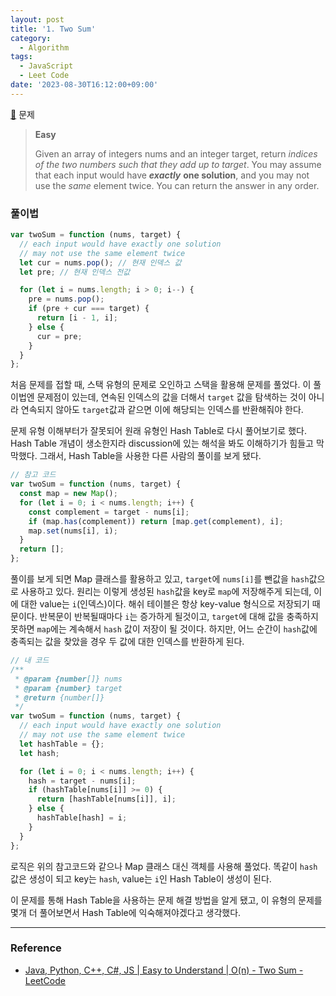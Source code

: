 ```yaml
---
layout: post
title: '1. Two Sum'
category:
  - Algorithm
tags:
  - JavaScript
  - Leet Code
date: '2023-08-30T16:12:00+09:00'
---
```


[🔗](https://leetcode.com/problems/two-sum/description/?envType=study-plan-v2&envId=top-interview-150) 문제

> **Easy**
>
> Given an array of integers nums and an integer target, return *indices of the two numbers such that they add up to* *target*.
> You may assume that each input would have **_exactly_** **one solution**, and you may not use the *same* element twice.
> You can return the answer in any order.

### 풀이법

```javascript
var twoSum = function (nums, target) {
  // each input would have exactly one solution
  // may not use the same element twice
  let cur = nums.pop(); // 현재 인덱스 값
  let pre; // 현재 인덱스 전값

  for (let i = nums.length; i > 0; i--) {
    pre = nums.pop();
    if (pre + cur === target) {
      return [i - 1, i];
    } else {
      cur = pre;
    }
  }
};
```

처음 문제를 접할 때, 스택 유형의 문제로 오인하고 스택을 활용해 문제를 풀었다. 이 풀이법엔 문제점이 있는데, 연속된 인덱스의 값을 더해서 `target` 값을 탐색하는 것이 아니라 연속되지 않아도 `target`값과 같으면 이에 해당되는 인덱스를 반환해줘야 한다.

문제 유형 이해부터가 잘못되어 원래 유형인 Hash Table로 다시 풀어보기로 했다. Hash Table 개념이 생소한지라 discussion에 있는 해석을 봐도 이해하기가 힘들고 막막했다. 그래서, Hash Table을 사용한 다른 사람의 풀이를 보게 됐다.

```javascript
// 참고 코드
var twoSum = function (nums, target) {
  const map = new Map();
  for (let i = 0; i < nums.length; i++) {
    const complement = target - nums[i];
    if (map.has(complement)) return [map.get(complement), i];
    map.set(nums[i], i);
  }
  return [];
};
```

풀이를 보게 되면 Map 클래스를 활용하고 있고, `target`에 `nums[i]`를 뺀값을 `hash`값으로 사용하고 있다. 원리는 이렇게 생성된 `hash`값을 key로 `map`에 저장해주게 되는데, 이에 대한 value는 `i`(인덱스)이다. 해쉬 테이블은 항상 key-value 형식으로 저장되기 때문이다. 반복문이 반복될때마다 `i`는 증가하게 될것이고, `target`에 대해 값을 충족하지 못하면 `map`에는 계속해서 `hash` 값이 저장이 될 것이다. 하지만, 어느 순간이 `hash`값에 충족되는 값을 찾았을 경우 두 값에 대한 인덱스를 반환하게 된다.

```javascript
// 내 코드
/**
 * @param {number[]} nums
 * @param {number} target
 * @return {number[]}
 */
var twoSum = function (nums, target) {
  // each input would have exactly one solution
  // may not use the same element twice
  let hashTable = {};
  let hash;

  for (let i = 0; i < nums.length; i++) {
    hash = target - nums[i];
    if (hashTable[nums[i]] >= 0) {
      return [hashTable[nums[i]], i];
    } else {
      hashTable[hash] = i;
    }
  }
};
```

로직은 위의 참고코드와 같으나 Map 클래스 대신 객체를 사용해 풀었다. 똑같이 `hash` 값은 생성이 되고 key는 `hash`, value는 `i`인 Hash Table이 생성이 된다.

이 문제를 통해 Hash Table을 사용하는 문제 해결 방법을 알게 됐고, 이 유형의 문제를 몇개 더 풀어보면서 Hash Table에 익숙해져야겠다고 생각했다.

---

### Reference

- [Java, Python, C++, C\#, JS \| Easy to Understand \| O\(n\) - Two Sum - LeetCode](https://leetcode.com/problems/two-sum/solutions/3515235/java-python-c-c-js-easy-to-understand-o-n/?envType=study-plan-v2&envId=top-interview-150#:~:text=Java%2C%20Python%2C%20C%2B%2B%2C%20C%23%2C%20JS%20%7C%20Easy%20to%20Understand%20%7C%20O%28n%29)
